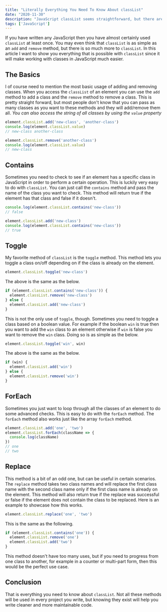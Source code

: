 ```yaml
---
title: "Literally Everything You Need To Know About classList"
date: "2020-11-30"
description: "JavaScript classList seems straightforward, but there are actually multiple unique methods you probably don't know."
tags: ['JavaScript']
---
```


If you have written any JavaScript then you have almost certainly used `classList` at least once. You may even think that `classList` is as simple as an `add` and `remove` method, but there is so much more to `classList`. In this article I want to show you everything that is possible with `classList` since it will make working with classes in JavaScript much easier.

## The Basics

I of course need to mention the most basic usage of adding and removing classes. When you access the `classList` of an element you can use the `add` method to add a class and the `remove` method to remove a class. This is pretty straight forward, but most people don't know that you can pass as many classes as you want to these methods and they will add/remove them all. *You can also access the string of all classes by using the `value` property*
```js
element.classList.add('new-class', 'another-class')
console.log(element.classList.value)
// new-class another-class

element.classList.remove('another-class')
console.log(element.classList.value)
// new-class
```

## Contains

Sometimes you need to check to see if an element has a specific class in JavaScript in order to perform a certain operation. This is luckily very easy to do with `classList`. You can just call the `contains` method and pass the name of the class you want to check. This method will return true if the element has that class and false if it doesn't.
```js
console.log(element.classList.contains('new-class'))
// false

element.classList.add('new-class')
console.log(element.classList.contains('new-class'))
// true
```

## Toggle

My favorite method of `classList` is the `toggle` method. This method lets you toggle a class on/off depending on if the class is already on the element.
```js
element.classList.toggle('new-class')
```
The above is the same as the below.
```js
if (element.classList.contains('new-class')) {
  element.classList.remove('new-class')
} else {
  element.classList.add('new-class')
}
```
This is not the only use of `toggle`, though. Sometimes you need to toggle a class based on a boolean value. For example if the boolean `win` is true then you want to add the `win` class to an element otherwise if `win` is false you want to remove the `win` class. Doing so is as simple as the below.
```js
element.classList.toggle('win', win)
```
The above is the same as the below.
```js
if (win) {
  element.classList.add('win')
} else {
  element.classList.remove('win')
}
```

## ForEach

Sometimes you just want to loop through all the classes of an element to do some advanced checks. This is easy to do with the `forEach` method. The `forEach` method also works just like the array `forEach` method.
```js
element.classList.add('one', 'two')
element.classList.forEach(className => {
  console.log(className)
})
// one
// two
```

## Replace

This method is a bit of an odd one, but can be useful in certain scenarios. The `replace` method takes two class names and will replace the first class name with the second class name only if the first class name is already on the element. This method will also return true if the replace was successful or false if the element does not contain the class to be replaced. Here is an example to showcase how this works.
```js
element.classList.replace('one', 'two')
```
This is the same as the following.
```js
if (element.classList.contains('one')) {
  element.classList.remove('one')
  element.classList.add('two')
}
```
This method doesn't have too many uses, but if you need to progress from one class to another, for example in a counter or multi-part form, then this would be the perfect use case.

## Conclusion

That is everything you need to know about `classList`. Not all these methods will be used in every project you write, but knowing they exist will help you write cleaner and more maintainable code.